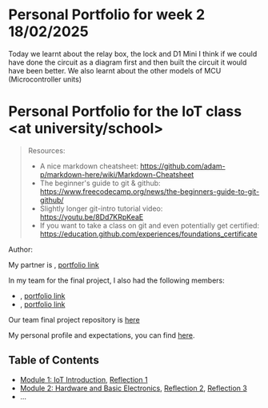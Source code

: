 # Personal Portfolio for week 2 18/02/2025
Today we learnt about the relay box, the lock and D1 Mini
I think if we could have done the circuit as a diagram first and then built the circuit it would have been better.
We also learnt about the other models of MCU (Microcontroller units)
# Personal Portfolio for the IoT class <at university/school>


> Resources:
> - A nice markdown cheatsheet: https://github.com/adam-p/markdown-here/wiki/Markdown-Cheatsheet
> - The beginner's guide to git & github: https://www.freecodecamp.org/news/the-beginners-guide-to-git-github/
> - Slightly longer git-intro tutorial video: https://youtu.be/8Dd7KRpKeaE
> - If you want to take a class on git and even potentially get certified:
>   https://education.github.com/experiences/foundations_certificate

Author: <replace these pointy brackets with your full name>

My partner is <replace these pointy brackets with their full name>, [portfolio link](https://github.com/partner/iot-portfolio)

In my team for the final project, I also had the following members:
- <replace these pointy brackets with their full name>, [portfolio link](https://github.com/partner/iot-portfolio)
- <replace these pointy brackets with their full name>, [portfolio link](https://github.com/partner/iot-portfolio)

Our team final project repository is [here](https://github.com/somewhere/final-iot-project)

My personal profile and expectations, you can find [here](Module01/README.md#task-personal-profile).

## Table of Contents

- [Module 1: IoT Introduction](Module01/README.md), 
  [Reflection 1](Reflections/ref01.md)
- [Module 2: Hardware and Basic Electronics](Module02/README.md),
  [Reflection 2](Reflections/ref02.md), [Reflection 3](Reflections/ref03.md)
- ...

